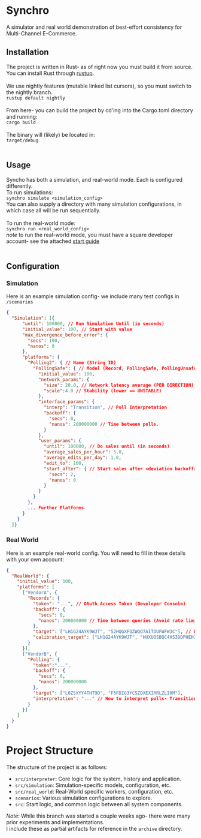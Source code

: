 # Synchro
A simulator and real world demonstration of best-effort consistency for Multi-Channel E-Commerce.

## Installation
The project is written in Rust- as of right now you must build it from source.\
You can install Rust through [rustup](rustup.rs).\
<br>
We use nightly features (mutable linked list cursors), so you must switch to the nightly branch.\
`rustup default nightly`\
<br>
From here- you can build the project by cd'ing into the Cargo.toml directory and running:\
`cargo build`\
<br>
The binary will (likely) be located in:\
`target/debug`\
<br>
## Usage
Syncho has both a simulation, and real-world mode. Each is configured differently.\
To run simulations:\
`synchro simulate <simulation_config>`\
You can also supply a directory with many simulation configurations, in which case all will be run sequentially.\
<br>
To run the real-world mode:\
`synchro run <real_world_config>`\
*note* to run the real-world mode, you must have a square developer account- see the attached [start guide](...)\
<br>
## Configuration
### Simulation
Here is an example simulation config- we include many test configs in `/scenarios`
```json
{
  "Simulation": [{
      "until": 100000, // Run Simulation Until (in seconds)
      "initial_value": 100, // Start with value
      "max_divergence_before_error": {
        "secs": 100,
        "nanos": 0
      },
      "platforms": {
        "Polling2": { // Name (String ID)
          "PollingSafe": { // Model (Record, PollingSafe, PollingUnsafe)
            "initial_value": 100,
            "network_params": {
              "size": 20.0, // Network latency average (PER DIRECTION)
              "scale":4.0 // Stability (lower == UNSTABLE)
            },
            "interface_params": {
              "interp": "Transition", // Poll Interpretation
              "backoff": {
                "secs": 0,
                "nanos": 200000000 // Time between polls.
              }
            },
            "user_params": {
              "until": 100000, // Do sales until (in seconds)
              "average_sales_per_hour": 5.0,
              "average_edits_per_day": 1.0,
              "edit_to": 100,
              "start_after": { // Start sales after <deviation backoff>
                "secs": 2,
                "nanos": 0
              }
            }
          }
        },
        ... Further Platforms
      }
    }
  ]}
```

### Real World
Here is an example real-world config. You will need to fill in these details with your own account:
```json
{
  "RealWorld": {
    "initial_value": 100,
    "platforms": [
      ["VendorA", {
        "Records": {
          "token": "...", // OAuth Access Token (Developer Console)
          "backoff": {
            "secs": 0,
            "nanos": 200000000 // Time between queries (Avoid rate limits)
          },
          "target": ["LH1G24AYK9WJT", "52HQGXFQZWQQ7AITOUFWFW3C"], // Location ID, Catalog Object ID - the product to sync
          "calibration_target": ["LH1G24AYK9WJT", "HUXUOSBQC4HS3DDPHEH3RTXP"] // Ditto- sacrificial product for deviation calculations.
        }
      }],
      ["VendorB", {
        "Polling": {
          "token":"...",
          "backoff": {
            "secs": 0,
            "nanos": 200000000
          },
          "target": ["L0ZSXYY4THT9D", "F5FDIG3YCSZQXEXIRRLZLI6M"],
          "interpretation": "..." // How to interpret polls- Transition, Mutation, or Assignment
        }
      }]
    ]
  }
}
```
# Project Structure
The structure of the project is as follows:
- `src/interpreter`: Core logic for the system, history and application.
- `src/simulation`: Simulation-specific models, configuration, etc.
- `src/real_world`: Real-World specific workers, configuration, etc.
- `scenarios`: Various simulation configurations to explore.
- `src`: Start logic, and common logic between all system components.

*Note:* While this branch was started a couple weeks ago- there were many prior experiments and implementations.\
I include these as partial artifacts for reference in the `archive` directory.


